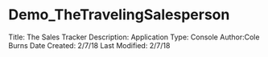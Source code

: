 # Demo_TheTravelingSalesperson
Title: The Sales Tracker
Description:
Application Type: Console
Author:Cole Burns
Date Created: 2/7/18
Last Modified: 2/7/18
